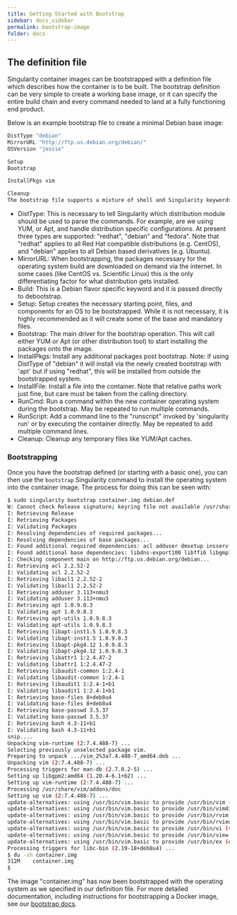```yaml
---
title: Getting Started with Bootstrap
sidebar: docs_sidebar
permalink: bootstrap-image
folder: docs
---
```


## The definition file
Singularity container images can be bootstrapped with a definition file which describes how the container is to be built. The bootstrap definition can be very simple to create a working base image, or it can specify the entire build chain and every command needed to land at a fully functioning end product.

Below is an example bootstrap file to create a minimal Debian base image:

```bash
DistType "debian"
MirrorURL "http://ftp.us.debian.org/debian/"
OSVersion "jessie"

Setup
Bootstrap

InstallPkgs vim

Cleanup
The bootstrap file supports a mixture of shell and Singularity keywords and syntax. Here is a list of the supported Singularity keywords:
```

- DistType: This is necessary to tell Singularity which distribution module should be used to parse the commands. For example, are we using YUM, or Apt, and handle distribution specific configurations. At present three types are supported: "redhat", "debian" and "fedora". Note that "redhat" applies to all Red Hat compatible distributions (e.g. CentOS), and "debian" applies to all Debian based derivatives (e.g. Ubuntu).
- MirrorURL: When bootstrapping, the packages necessary for the operating system build are downloaded on demand via the internet. In some cases (like CentOS vs. Scientific Linux) this is the only differentiating factor for what distribution gets installed.
- Build: This is a Debian flavor specific keyword and it is passed directly to debootstrap.
- Setup: Setup creates the necessary starting point, files, and components for an OS to be bootstrapped. While it is not necessary, it is highly recommended as it will create some of the base and mandatory files.
- Bootstrap: The main driver for the bootstrap operation. This will call either YUM or Apt (or other distribution tool) to start installing the packages onto the image.
- InstallPkgs: Install any additional packages post bootstrap. Note: if using DistType of "debian" it will install via the newly created bootstrap with 'apt' but if using "redhat", this will be installed from outside the bootstrapped system.
- InstallFile: Install a file into the container. Note that relative paths work just fine, but care must be taken from the calling directory.
- RunCmd: Run a command within the new container operating system during the bootstrap. May be repeated to run multiple commands.
- RunScript: Add a command line to the "runscript" invoked by 'singularity run' or by executing the container directly. May be repeated to add multiple command lines.
- Cleanup: Cleanup any temporary files like YUM/Apt caches.

### Bootstrapping
Once you have the bootstrap defined (or starting with a basic one), you can then use the `bootstrap` Singularity command to install the operating system into the container image. The process for doing this can be seen with:

```bash
$ sudo singularity bootstrap container.img debian.def 
W: Cannot check Release signature; keyring file not available /usr/share/keyrings/debian-archive-keyring.gpg
I: Retrieving Release 
I: Retrieving Packages 
I: Validating Packages 
I: Resolving dependencies of required packages...
I: Resolving dependencies of base packages...
I: Found additional required dependencies: acl adduser dmsetup insserv libaudit-common libaudit1 libbz2-1.0 libcap2 libcap2-bin libcryptsetup4 libdb5.3 libdebconfclient0 libdevmapper1.02.1 libgcrypt20 libgpg-error0 libkmod2 libncursesw5 libprocps3 libsemanage-common libsemanage1 libslang2 libsystemd0 libudev1 libustr-1.0-1 procps systemd systemd-sysv udev 
I: Found additional base dependencies: libdns-export100 libffi6 libgmp10 libgnutls-deb0-28 libgnutls-openssl27 libhogweed2 libicu52 libidn11 libirs-export91 libisc-export95 libisccfg-export90 libmnl0 libnetfilter-acct1 libnettle4 libnfnetlink0 libp11-kit0 libpsl0 libtasn1-6 
I: Checking component main on http://ftp.us.debian.org/debian...
I: Retrieving acl 2.2.52-2
I: Validating acl 2.2.52-2
I: Retrieving libacl1 2.2.52-2
I: Validating libacl1 2.2.52-2
I: Retrieving adduser 3.113+nmu3
I: Validating adduser 3.113+nmu3
I: Retrieving apt 1.0.9.8.3
I: Validating apt 1.0.9.8.3
I: Retrieving apt-utils 1.0.9.8.3
I: Validating apt-utils 1.0.9.8.3
I: Retrieving libapt-inst1.5 1.0.9.8.3
I: Validating libapt-inst1.5 1.0.9.8.3
I: Retrieving libapt-pkg4.12 1.0.9.8.3
I: Validating libapt-pkg4.12 1.0.9.8.3
I: Retrieving libattr1 1:2.4.47-2
I: Validating libattr1 1:2.4.47-2
I: Retrieving libaudit-common 1:2.4-1
I: Validating libaudit-common 1:2.4-1
I: Retrieving libaudit1 1:2.4-1+b1
I: Validating libaudit1 1:2.4-1+b1
I: Retrieving base-files 8+deb8u4
I: Validating base-files 8+deb8u4
I: Retrieving base-passwd 3.5.37
I: Validating base-passwd 3.5.37
I: Retrieving bash 4.3-11+b1
I: Validating bash 4.3-11+b1
snip....
Unpacking vim-runtime (2:7.4.488-7) ...
Selecting previously unselected package vim.
Preparing to unpack .../vim_2%3a7.4.488-7_amd64.deb ...
Unpacking vim (2:7.4.488-7) ...
Processing triggers for man-db (2.7.0.2-5) ...
Setting up libgpm2:amd64 (1.20.4-6.1+b2) ...
Setting up vim-runtime (2:7.4.488-7) ...
Processing /usr/share/vim/addons/doc
Setting up vim (2:7.4.488-7) ...
update-alternatives: using /usr/bin/vim.basic to provide /usr/bin/vim (vim) in auto mode
update-alternatives: using /usr/bin/vim.basic to provide /usr/bin/vimdiff (vimdiff) in auto mode
update-alternatives: using /usr/bin/vim.basic to provide /usr/bin/rvim (rvim) in auto mode
update-alternatives: using /usr/bin/vim.basic to provide /usr/bin/rview (rview) in auto mode
update-alternatives: using /usr/bin/vim.basic to provide /usr/bin/vi (vi) in auto mode
update-alternatives: using /usr/bin/vim.basic to provide /usr/bin/view (view) in auto mode
update-alternatives: using /usr/bin/vim.basic to provide /usr/bin/ex (ex) in auto mode
Processing triggers for libc-bin (2.19-18+deb8u4) ...
$ du -sh container.img 
312M    container.img
$ 
```

The image "container.img" has now been bootstrapped with the operating system as we specified in our definition file. For more detailed documentation, including instructions for bootstrapping a Docker image, see our <a href="/docs-bootstrap">bootstrap docs</a>.

